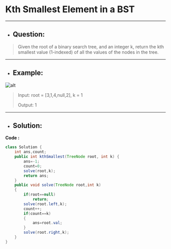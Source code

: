 # Kth Smallest Element in a BST
---
- ## Question:
> Given the root of a binary search tree, and an integer k, return the kth smallest value (1-indexed) of all the values of the nodes in the tree.
---
- ## Example:
![alt](https://assets.leetcode.com/uploads/2021/01/28/kthtree1.jpg)
> Input: root = [3,1,4,null,2], k = 1
> 
> Output: 1
---
- ## Solution:
**Code :**
```java
class Solution {
    int ans,count;
    public int kthSmallest(TreeNode root, int k) {
        ans=-1;
        count=0;
        solve(root,k);
        return ans;
    }
    public void solve(TreeNode root,int k)
    {
        if(root==null)
            return;
        solve(root.left,k);
        count++;
        if(count==k)
        {
            ans=root.val;
        }
        solve(root.right,k);
    }
}
